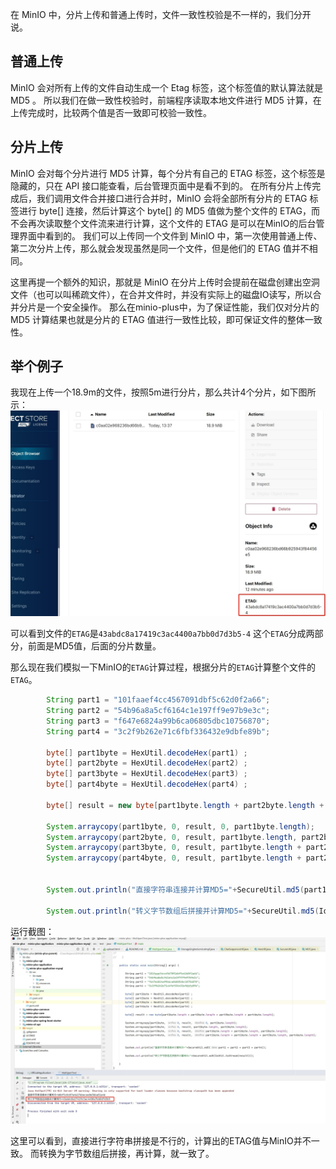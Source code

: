 在 MinIO 中，分片上传和普通上传时，文件一致性校验是不一样的，我们分开说。

## 普通上传
MinIO 会对所有上传的文件自动生成一个 Etag 标签，这个标签值的默认算法就是 MD5 。
所以我们在做一致性校验时，前端程序读取本地文件进行 MD5 计算，在上传完成时，比较两个值是否一致即可校验一致性。

## 分片上传
MinIO 会对每个分片进行 MD5 计算，每个分片有自己的 ETAG 标签，这个标签是隐藏的，只在 API 接口能查看，后台管理页面中是看不到的。
在所有分片上传完成后，我们调用文件合并接口进行合并时，MinIO 会将全部所有分片的 ETAG 标签进行 byte[] 连接，然后计算这个 byte[] 的 MD5 值做为整个文件的 ETAG，而不会再次读取整个文件流来进行计算，这个文件的 ETAG 是可以在MinIO的后台管理界面中看到的。
我们可以上传同一个文件到 MinIO 中，第一次使用普通上传、第二次分片上传，那么就会发现虽然是同一个文件，但是他们的 ETAG 值并不相同。

这里再提一个额外的知识，那就是 MinIO 在分片上传时会提前在磁盘创建出空洞文件（也可以叫稀疏文件），在合并文件时，并没有实际上的磁盘IO读写，所以合并分片是一个安全操作。
那么在minio-plus中，为了保证性能，我们仅对分片的 MD5 计算结果也就是分片的 ETAG 值进行一致性比较，即可保证文件的整体一致性。

## 举个例子
我现在上传一个18.9m的文件，按照5m进行分片，那么共计4个分片，如下图所示：
![etag1.png](../../public/image/etag1.png)

可以看到文件的`ETAG`是`43abdc8a17419c3ac4400a7bb0d7d3b5-4`
这个`ETAG`分成两部分，前面是MD5值，后面的分片数量。

那么现在我们模拟一下MinIO的`ETAG`计算过程，根据分片的`ETAG`计算整个文件的`ETAG`。
```java
        String part1 = "101faaef4cc4567091dbf5c62d0f2a66";
        String part2 = "54b96a8a5cf6164c1e197ff9e97b9e3c";
        String part3 = "f647e6824a99b6ca06805dbc10756870";
        String part4 = "3c2f9b262e71c6fbf336432e9dbfe89b";

        byte[] part1byte = HexUtil.decodeHex(part1) ;
        byte[] part2byte = HexUtil.decodeHex(part2) ;
        byte[] part3byte = HexUtil.decodeHex(part3) ;
        byte[] part4byte = HexUtil.decodeHex(part4) ;

        byte[] result = new byte[part1byte.length + part2byte.length + part3byte.length + part4byte.length];

        System.arraycopy(part1byte, 0, result, 0, part1byte.length);
        System.arraycopy(part2byte, 0, result, part1byte.length, part2byte.length);
        System.arraycopy(part3byte, 0, result, part1byte.length + part2byte.length, part3byte.length);
        System.arraycopy(part4byte, 0, result, part1byte.length + part2byte.length + part3byte.length, part4byte.length);


        System.out.println("直接字符串连接并计算MD5="+SecureUtil.md5(part1 + part2 + part3 + part4));

        System.out.println("转义字节数组后拼接并计算MD5="+SecureUtil.md5(IoUtil.toStream(result)));
```

运行截图：
![etag2.png](../../public/image/etag2.png)

这里可以看到，直接进行字符串拼接是不行的，计算出的ETAG值与MinIO并不一致。
而转换为字节数组后拼接，再计算，就一致了。
